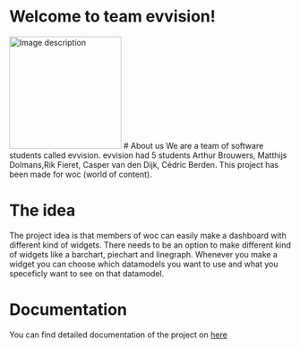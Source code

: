 # Welcome to team evvision!
<img src="https://user-images.githubusercontent.com/124791770/233000968-5bb87fb7-a7af-43e0-8650-84eba0102d5c.gif" alt="Image description" width="200" height="200">
# About us
We are a team of software students called evvision. evvision had 5 students Arthur Brouwers, Matthijs Dolmans,Rik Fieret, Casper van den Dijk, Cédric Berden. This project has been made for woc (world of content).

# The idea
The project idea is that members of woc can easily make a dashboard with different kind of widgets. There needs to be an option to make different kind of widgets like a barchart, piechart and linegraph. Whenever you make a widget you can choose which datamodels you want to use and what you speceficly want to see on that datamodel.


# Documentation
You can find detailed documentation of the project on [here](https://github.com/wocevv/Documentation)
